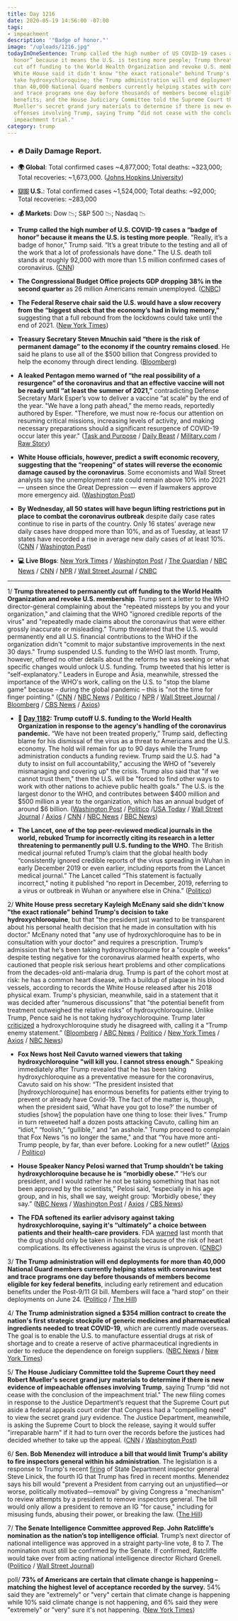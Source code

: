 ```yaml
---
title: Day 1216
date: 2020-05-19 14:56:00 -07:00
tags:
- impeachment
description: '"Badge of honor."'
image: "/uploads/1216.jpg"
todayInOneSentence: Trump called the high number of US COVID-19 cases a “badge of
  honor” because it means the U.S. is testing more people; Trump threatened to permanently
  cut off funding to the World Health Organization and revoke U.S. membership; the
  White House said it didn't know "the exact rationale" behind Trump's decision to
  take hydroxychloroquine; the Trump administration will end deployments for more
  than 40,000 National Guard members currently helping states with coronavirus test
  and trace programs one day before thousands of members become eligible for key federal
  benefits; and the House Judiciary Committee told the Supreme Court they need Robert
  Mueller's secret grand jury materials to determine if there is new evidence of impeachable
  offenses involving Trump, saying Trump “did not cease with the conclusion of the
  impeachment trial."
category: trump
---
```


* ### 🔥 Daily Damage Report.

* **🌍 Global**: Total confirmed cases \~4,877,000; Total deaths: \~323,000; Total recoveries: \~1,673,000. ([Johns Hopkins University](https://coronavirus.jhu.edu/map.html))

* **🇺🇸 U.S.**: Total confirmed cases \~1,524,000; Total deaths: \~92,000; Total recoveries: \~283,000

* **💰 Markets**: Dow 📉; S&P 500 📉; Nasdaq 📉

* **Trump called the high number of U.S. COVID-19 cases a “badge of honor” because it means the U.S. is testing more people**. "Really, it’s a badge of honor,” Trump said. “It’s a great tribute to the testing and all of the work that a lot of professionals have done.” The U.S. death toll stands at roughly 92,000 with more than 1.5 million confirmed cases of coronavirus. ([CNN](https://www.cnn.com/us/live-news/us-coronavirus-update-05-19-20/h_98a6b2ecde33e2bc7a7bba956fe22235))

* **The Congressional Budget Office projects GDP dropping 38% in the second quarter** as 26 million Americans remain unemployed. ([CNBC](https://www.cnbc.com/2020/05/19/cbo-projects-38percent-drop-in-gdp-2point1-trillion-increase-in-the-deficit.html))

* **The Federal Reserve chair said the U.S. would have a slow recovery from the “biggest shock that the economy’s had in living memory,”** suggesting that a full rebound from the lockdowns could take until the end of 2021. ([New York Times](https://www.nytimes.com/2020/05/17/business/economy/fed-powell-economic-recovery.html))

* **Treasury Secretary Steven Mnuchin said “there is the risk of permanent damage” to the economy if the country remains closed**. He said he plans to use all of the $500 billion that Congress provided to help the economy through direct lending. ([Bloomberg](https://www.bloomberg.com/news/articles/2020-05-19/mnuchin-says-he-plans-to-exhaust-direct-lending-funds-for-virus?srnd=premium&sref=MIBMEEoj))

* **A leaked Pentagon memo warned of “the real possibility of a resurgence” of the coronavirus and that an effective vaccine will not be ready until “at least the summer of 2021,”** contradicting Defense Secretary Mark Esper’s vow to deliver a vaccine “at scale” by the end of the year. "We have a long path ahead,” the memo reads, reportedly authored by Esper. "Therefore, we must now re-focus our attention on resuming critical missions, increasing levels of activity, and making necessary preparations should a significant resurgence of COVID-19 occur later this year." ([Task and Purpose](https://taskandpurpose.com/news/coronavirus-vaccine-pentagon-memo) / [Daily Beast](https://www.thedailybeast.com/leaked-pentagon-memo-says-vaccine-not-likely-to-be-ready-until-summer-2021-report-says) / [Military.com](https://www.military.com/daily-news/2020/05/19/leaked-pentagon-memo-warns-real-possibility-covid-19-resurgence-no-vaccine-until-2021.html) / [Raw Story](https://www.rawstory.com/2020/05/leaked-pentagon-memo-undercuts-trumps-covid-19-happy-talk-and-projects-no-vaccine-until-next-summer/))

* **White House officials, however, predict a swift economic recovery, suggesting that the “reopening” of states will reverse the economic damage caused by the coronavirus**. Some economists and Wall Street analysts say the unemployment rate could remain above 10% into 2021 — unseen since the Great Depression — even if lawmakers approve more emergency aid. ([Washington Post](https://www.washingtonpost.com/business/2020/05/19/white-house-coronavirus-economic-recovery/))

* **By Wednesday, all 50 states will have begun lifting restrictions put in place to combat the coronavirus outbreak** despite daily case rates continue to rise in parts of the country. Only 16 states' average new daily cases have dropped more than 10%, and as of Tuesday, at least 17 states have recorded a rise in average new daily cases of at least 10%. ([CNN](https://www.cnn.com/2020/05/19/health/us-coronavirus-tuesday/index.html) / [Washington Post](https://www.washingtonpost.com/graphics/2020/national/states-reopening-coronavirus-map/?tid=lk_inline_manual_3&itid=lk_inline_manual_3))

* **💻 Live Blogs**: [New York Times](https://www.nytimes.com/2020/05/19/us/coronavirus-usa-live.html?action=click&module=Spotlight&pgtype=Homepage) / [Washington Post](https://www.washingtonpost.com/nation/2020/05/19/coronavirus-update-us/) / [The Guardian](https://www.theguardian.com/world/live/2020/may/19/coronavirus-us-live-trump-taking-hydroxychloroquine-withdraw-who-biden-obama-latest-news-updates) / [NBC News](https://www.nbcnews.com/health/health-news/live-blog/2020-05-19-coronavirus-news-n1210081) / [CNN](https://www.cnn.com/us/live-news/us-coronavirus-update-05-19-20/h_98a6b2ecde33e2bc7a7bba956fe22235) / [NPR](https://www.npr.org/sections/coronavirus-live-updates) / [Wall Street Journal](https://www.wsj.com/livecoverage/coronavirus-2020-05-19?mod=theme_coronavirus-ribbon) / [CNBC](https://www.cnbc.com/2020/05/19/coronavirus-live-updates.html)

---

1/ **Trump threatened to permanently cut off funding to the World Health Organization and revoke U.S. membership**. Trump sent a letter to the WHO director-general complaining about the "repeated missteps by you and your organization," and claiming that the WHO "ignored credible reports of the virus" and "repeatedly made claims about the coronavirus that were either grossly inaccurate or misleading." Trump threatened that the U.S. would permanently end all U.S. financial contributions to the WHO if the organization didn't "commit to major substantive improvements in the next 30 days." Trump suspended U.S. funding to the WHO last month. Trump, however, offered no other details about the reforms he was seeking or what specific changes would unlock U.S. funding. Trump tweeted that his letter is “self-explanatory.” Leaders in Europe and Asia, meanwhile, stressed the importance of the WHO's work, calling on the U.S. to "stop the blame game" because – during the global pandemic – this is "not the time for finger pointing." ([CNN](https://www.cnn.com/2020/05/19/us/trump-who-funding-threat-explainer-intl/index.html) / [NBC News](https://www.nbcnews.com/politics/politics-news/trump-threatens-make-who-funding-freeze-permanent-n1210041) / [Politico](https://www.politico.com/news/2020/05/19/trump-world-health-organization-funding-267590) / [NPR](https://www.npr.org/sections/coronavirus-live-updates/2020/05/19/858579903/trump-says-cuts-to-who-funding-will-be-final-if-it-doesnt-commit-to-major-change) / [Wall Street Journal](https://www.wsj.com/articles/chinas-president-pledges-2-billion-for-coronavirus-pandemic-11589802504?mod=hp_lead_pos3) / [Bloomberg](https://www.bloomberg.com/news/articles/2020-05-19/trump-threatens-who-with-permanent-cutoff-of-u-s-funds?sref=MIBMEEoj) / [CBS News](https://www.cbsnews.com/news/trump-threatensworld-health-organization-funding-suspension-permanent/) / [Axios](https://www.axios.com/trump-xi-world-health-organization-china-coronavirus-79b39227-e9af-4b89-ad3b-42aa2ae55c1b.html))

* **📌 [Day 1182](https://whatthefuckjusthappenedtoday.com/2020/04/15/day-1182/#1-trump-cutoff-u-s-funding-to-the-wo): Trump cutoff U.S. funding to the World Health Organization in response to the agency's handling of the coronavirus pandemic.** “We have not been treated properly,” Trump said, deflecting blame for his dismissal of the virus as a threat to Americans and the U.S. economy. The hold will remain for up to 90 days while the Trump administration conducts a funding review. Trump said the U.S. had "a duty to insist on full accountability," accusing the WHO of "severely mismanaging and covering up" the crisis. Trump also said that "if we cannot trust them," then the U.S. will be "forced to find other ways to work with other nations to achieve public health goals." The U.S. is the largest donor to the WHO, and contributes between $400 million and $500 million a year to the organization, which has an annual budget of around $6 billion. ([Washington Post](https://www.washingtonpost.com/politics/trump-announces-cutoff-of-new-funding-for-the-world-health-organization-over-pandemic-response/2020/04/14/f1df101e-7e9f-11ea-a3ee-13e1ae0a3571_story.html) / [Politico](https://www.politico.com/news/2020/04/14/trump-world-health-organization-funding-186786) /[USA Today](https://www.usatoday.com/story/news/politics/2020/04/14/coronavirus-trump-halt-funding-world-health-organization/2983707001/) / [Wall Street Journal](https://www.wsj.com/articles/u-s-will-halt-funding-to-world-health-organization-over-coronavirus-response-11586905300) / [Axios](https://www.axios.com/trump-world-health-organization-funding-65de2595-2d5e-4a6c-b7c6-9c18aa4cb905.html) / [CNN](https://www.cnn.com/2020/04/14/politics/donald-trump-world-health-organization-funding-coronavirus/index.html) / [NBC News](https://www.nbcnews.com/news/world/global-criticism-grows-trump-move-end-who-funding-amid-pandemic-n1184146) / [BBC News](https://www.bbc.com/news/world-us-canada-52291654))

* **The Lancet, one of the top peer-reviewed medical journals in the world, rebuked Trump for incorrectly citing its research in a letter threatening to permanently pull U.S. funding to the WHO**. The British medical journal refuted Trump’s claim that the global health body “consistently ignored credible reports of the virus spreading in Wuhan in early December 2019 or even earlier, including reports from the Lancet medical journal.” The Lancet called “This statement is factually incorrect," noting it published “no report in December, 2019, referring to a virus or outbreak in Wuhan or anywhere else in China.” ([Politico](https://www.politico.com/news/2020/05/19/trump-who-letter-error-267995))

2/ **White House press secretary Kayleigh McEnany said she didn't know "the exact rationale" behind Trump's decision to take hydroxychloroquine**, but that "the president just wanted to be transparent about his personal health decision that he made in consultation with his doctor." McEnany noted that "any use of hydroxychloroquine has to be in consultation with your doctor" and requires a prescription. Trump’s admission that he's been taking hydroxychloroquine for a "couple of weeks" despite testing negative for the coronavirus alarmed health experts, who cautioned that people risk serious heart problems and other complications from the decades-old anti-malaria drug. Trump is part of the cohort most at risk: he has a common heart disease, with a buildup of plaque in his blood vessels, according to records the White House released after his 2018 physical exam. Trump's physician, meanwhile, said in a statement that it was decided after “numerous discussions” that "the potential benefit from treatment outweighed the relative risks" of hydroxychloroquine. Unlike Trump, Pence said he is not taking hydroxychloroquine. Trump later [criticized](https://www.theguardian.com/world/live/2020/may/19/coronavirus-us-live-trump-taking-hydroxychloroquine-withdraw-who-biden-obama-latest-news-updates?page=with:block-5ec425648f08a1782fa7dbff#block-5ec425648f08a1782fa7dbff) a hydroxychloroquine study he disagreed with, calling it a “Trump enemy statement.” ([Bloomberg](https://www.bloomberg.com/news/articles/2020-05-19/talk-to-a-doctor-before-taking-hydroxychloroquine-mcenany-says?srnd=premium&sref=MIBMEEoj) / [ABC News](https://abcnews.go.com/Politics/coronavirus-government-response-updates-wh-press-secretary-exact/story?id=70762837) / [Politico](https://www.politico.com/news/2020/05/18/trump-hydroxychlrorquine-health-experts-267066) / [New York Times](https://www.nytimes.com/2020/05/18/us/politics/trump-hydroxychloroquine-covid-coronavirus.html) / [Axios](https://www.axios.com/trump-physician-explains-hydroxychloroquine-decision-f15b16ad-6c4f-4724-9832-5099aa35be31.html) / [NBC News](https://www.nbcnews.com/politics/white-house/unlike-trump-pence-says-he-s-not-taking-hydroxychloroquine-n1210541))

* **Fox News host Neil Cavuto warned viewers that taking hydroxychloroquine "will kill you. I cannot stress enough."** Speaking immediately after Trump revealed that he has been taking hydroxychloroquine as a preventative measure for the coronavirus, Cavuto said on his show: “The president insisted that \[hydroxychloroquine\] has enormous benefits for patients either trying to prevent or already have Covid-19. The fact of the matter is, though, when the president said, ‘What have you got to lose?’ the number of studies \[show\] the population have one thing to lose: their lives.” Trump in turn retweeted half a dozen posts attacking Cavuto, calling him an “idiot,” “foolish,” “gullible,” and “an asshole.” Trump proceed to complain that Fox News “is no longer the same," and that “You have more anti-Trump people, by far, than ever before. Looking for a new outlet!” ([Axios](https://www.axios.com/hydroxychloroquine-trump-fox-news-neil-cavuto-be0928c6-7313-407f-9d93-5fb16037b2b6.html) / [Politico](https://www.politico.com/news/2020/05/18/trump-goes-after-fox-news-host-in-twitter-flurry-267390))

* **House Speaker Nancy Pelosi warned that Trump shouldn’t be taking hydroxychloroquine because he is “morbidly obese.”** “He’s our president, and I would rather he not be taking something that has not been approved by the scientists,” Pelosi said, “especially in his age group, and in his, shall we say, weight group: ‘Morbidly obese,’ they say.” ([NBC News](https://www.nbcnews.com/politics/congress/pelosi-slams-trump-taking-hydroxychloroquine-calls-him-morbidly-obese-n1210136) / [Washington Post](https://www.washingtonpost.com/nation/2020/05/19/trump-pelosi-hydroxychloroquine-coronavirus/) / [Axios](https://www.axios.com/pelosi-trump-hydroxychloroquine-coronavirus-1afba021-f577-4400-b7b6-945953afa59e.html) / [CBS News](https://www.cbsnews.com/news/nancy-pelosi-responds-trump-taking-hydroxychloroquine-morbidly-obese-risk/))

* **The FDA softened its earlier advisory against taking hydroxychloroquine, saying it's “ultimately” a choice between patients and their health-care providers**. FDA [warned](https://www.fda.gov/drugs/drug-safety-and-availability/fda-cautions-against-use-hydroxychloroquine-or-chloroquine-covid-19-outside-hospital-setting-or) last month that the drug should only be taken in hospitals because of the risk of heart complications. Its effectiveness against the virus is unproven. ([CNBC](https://www.cnbc.com/2020/05/19/fda-appears-to-soften-stance-on-hydroxychloroquine-after-trump-says-he-takes-malaria-drug.html))

3/ **The Trump administration will end deployments for more than 40,000 National Guard members currently helping states with coronavirus test and trace programs one day before thousands of members become eligible for key federal benefits**, including early retirement and education benefits under the Post-9/11 GI bill. Members will face a “hard stop” on their deployments on June 24. ([Politico](https://www.politico.com/news/2020/05/19/national-guard-coronavirus-267514) / [The Hill](https://thehill.com/homenews/house/498499-max-rose-slams-wh-decision-to-end-national-guard-deployments-before-they-can))

4/ **The Trump administration signed a $354 million contract to create the nation's first strategic stockpile of generic medicines and pharmaceutical ingredients needed to treat COVID-19**, which are currently made overseas. The goal is to enable the U.S. to manufacture essential drugs at risk of shortage and to create a reserve of active pharmaceutical ingredients in order to reduce the dependence on foreign suppliers. ([NBC News](https://www.nbcnews.com/news/us-news/trump-admin-taps-startup-build-nation-s-first-stockpile-key-n1210011) / [New York Times](https://www.nytimes.com/2020/05/18/us/politics/trump-coronavirus-drug-manufacturing.html/))

5/ **The House Judiciary Committee told the Supreme Court they need Robert Mueller's secret grand jury materials to determine if there is new evidence of impeachable offenses involving Trump**, saying Trump “did not cease with the conclusion of the impeachment trial." The new filing comes in response to the Justice Department’s request that the Supreme Court put aside a federal appeals court order that Congress had a "compelling need" to view the secret grand jury evidence. The Justice Department, meanwhile, is asking the Supreme Court to block the release, saying it would suffer "irreparable harm" if it had to turn over the records before the justices had decided whether to take up the appeal. ([CNN](https://www.cnn.com/2020/05/18/politics/house-supreme-court-mueller-grand-jury/index.html) / [Washington Post](https://www.washingtonpost.com/politics/courts_law/house-tells-supreme-court-that-mueller-grand-jury-material-is-needed-now/2020/05/18/c6f28bec-9925-11ea-ac72-3841fcc9b35f_story.html))

6/ **Sen. Bob Menendez will introduce a bill that would limit Trump's ability to fire inspectors general within his administration**. The legislation is a response to Trump's recent [firing](https://whatthefuckjusthappenedtoday.com/2020/05/18/day-1215/#3-trump-fired-the-state-department-i) of State Department inspector general Steve Linick, the fourth IG that Trump has fired in recent months. Menendez says his bill would "prevent a President from carrying out an unjustified—or worse, politically motivated—removal" by giving Congress a "mechanism" to review attempts by a president to remove inspectors general. The bill would only allow a president to remove an IG "for cause," including for misusing funds, abusing their power, or breaking the law. ([The Hill](https://thehill.com/homenews/senate/498436-top-dem-to-introduce-bill-to-limit-trumps-ability-to-fire-igs))

7/ **The Senate Intelligence Committee approved Rep. John Ratcliffe’s nomination as the nation’s top intelligence official**. Trump’s next director of national intelligence was approved in a straight party-line vote, 8 to 7. The nomination must still be confirmed by the Senate. If confirmed, Ratcliffe would take over from acting national intelligence director Richard Grenell. ([Politico](https://www.politico.com/news/2020/05/19/senate-intelligence-panel-approves-ratcliffe-as-spy-chief-267845) / [Wall Street Journal](https://www.wsj.com/articles/senate-committee-approves-nominee-for-director-of-national-intelligence-11589903075?mod=hp_lista_pos3))

poll/ **73% of Americans are certain that climate change is happening – matching the highest level of acceptance recorded by the survey.** 54% said they are "extremely" or "very" certain that climate change is happening while 10% said climate change is not happening, and 6% said they were "extremely" or "very" sure it's not happening. ([New York Times](https://www.nytimes.com/2020/05/19/climate/coronavirus-climate-change-survey.html))